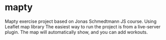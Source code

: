 # mapty
Mapty exercise project based on Jonas Schmedtmann JS course. Using Leaflet map library
The easiest way to run the project is from a live-server plugin. The map will automatically show, and you can add workouts.
